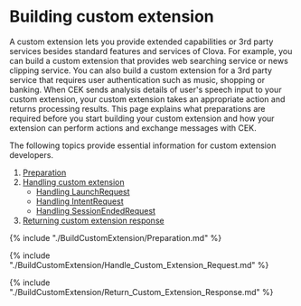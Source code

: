 # Building custom extension

A custom extension lets you provide extended capabilities or 3rd party services besides standard features and services of Clova. For example, you can build a custom extension that provides web searching service or news clipping service. You can also build a custom extension for a 3rd party service that requires user authentication such as music, shopping or banking. When CEK sends analysis details of user's speech input to your custom extension, your custom extension takes an appropriate action and returns processing results. This page explains what preparations are required before you start building your custom extension and how your extension can perform actions and exchange messages with CEK.

The following topics provide essential information for custom extension developers.

1. [Preparation](#Preparation)
2. [Handling custom extension](#HandleCustomExtensionRequest)
   * [Handling LaunchRequest](#HandleLaunchRequest)
   * [Handling IntentRequest](#HandleIntentRequest)
   * [Handling SessionEndedRequest](#HandleSessionEndedRequest)
3. [Returning custom extension response](#ReturnCustomExtensionResponse)

{% include "./BuildCustomExtension/Preparation.md" %}

{% include "./BuildCustomExtension/Handle_Custom_Extension_Request.md" %}

{% include "./BuildCustomExtension/Return_Custom_Extension_Response.md" %}